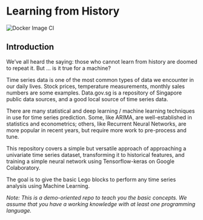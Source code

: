 # Learning from History

![Docker Image CI](https://github.com/lisaong/stackup-workshops/workflows/Docker%20Image%20CI/badge.svg)

## Introduction
We’ve all heard the saying: those who cannot learn from history are doomed to repeat it.  But … is it true for a machine?

Time series data is one of the most common types of data we encounter in our daily lives.  Stock prices, temperature measurements, monthly sales numbers are some examples. Data.gov.sg is a repository of Singapore public data sources, and a good local source of time series data.

There are many statistical and deep learning / machine learning techniques in use for time series prediction. Some, like ARIMA, are well-established in statistics and econometrics; others, like Recurrent Neural Networks, are more popular in recent years, but require more work to pre-process and tune. 

This repository covers a simple but versatile approach of approaching a univariate time series dataset, transforming it to historical features, and training a simple neural network using Tensorflow-keras on Google Colaboratory.  

The goal is to give the basic Lego blocks to perform any time series analysis using Machine Learning.

*Note: This is a demo-oriented repo to teach you the basic concepts. We assume that you have a working knowledge with at least one programming language.*
